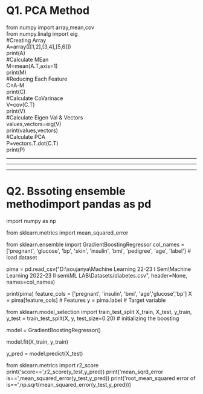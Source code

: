 # Q1. PCA Method
from numpy import array,mean,cov  
from numpy.linalg import eig   
#Creating Array  
A=array([[1,2],[3,4],[5,6]])  
print(A)  
#Calculate MEan  
M=mean(A.T,axis=1)  
print(M)  
#Reducing Each Feature  
C=A-M  
print(C)  
#Calculate CoVarinace  
V=cov(C.T)  
print(V)  
#Calculate Eigen Val & Vectors  
values,vectors=eig(V)  
print(values,vectors)  
#Calculate PCA  
P=vectors.T.dot(C.T)  
print(P)  

                                                                   

----------------------------------------
----------------------------------------
----------------------------------------



# Q2.  Bssoting ensemble methodimport pandas as pd
import numpy as np

from sklearn.metrics import mean_squared_error

from sklearn.ensemble import GradientBoostingRegressor
col_names = ['pregnant', 'glucose', 'bp', 'skin', 'insulin', 'bmi', 'pedigree', 'age', 'label'] # load dataset

pima = pd.read_csv("D:\soujanya\Machine Learning 22-23 I Sem\Machine Learning 2022-23 II sem\ML LAB\Datasets/diabetes.csv", header=None, names=col_names)

print(pima)
feature_cols = ['pregnant', 'insulin', 'bmi', 'age','glucose','bp']
X = pima[feature_cols] # Features
y = pima.label # Target variable

from sklearn.model_selection import train_test_split
X_train, X_test, y_train, y_test = train_test_split(X, y, test_size=0.20) # initializing the boosting

model = GradientBoostingRegressor()

model.fit(X_train, y_train)

y_pred = model.predict(X_test)

from sklearn.metrics import r2_score
print('score==',r2_score(y_test,y_pred))
print('mean_sqrd_error is==',mean_squared_error(y_test,y_pred))
print('root_mean_squared error of is==',np.sqrt(mean_squared_error(y_test,y_pred)))
